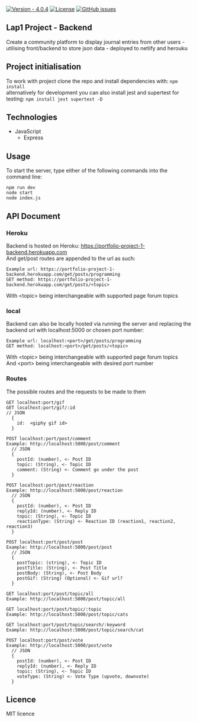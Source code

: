 [![Version - 4.0.4](https://img.shields.io/static/v1?label=Version&message=4.0.4&color=2ea44f)](https://github.com/BenTidball/LAP-1-PROJECT-Backend/releases/tag/Release) [![License](https://img.shields.io/badge/license-MIT-green)](./LICENSE) [![GitHub issues](https://img.shields.io/github/issues/BenTidball/LAP-1-PROJECT-Backend)](https://github.com/BenTidball/LAP-1-PROJECT-Backend/issues) 

## Lap1 Project - Backend
Create a community platform to display journal entries from other users - utilising front/backend to store json data - deployed to netlify and herouku

## Project initialisation
To work with project clone the repo and install dependencies with: ``` npm install ``` <br/>
alternatively for development you can also install jest and supertest for testing: ``` npm install jest supertest -D ```

## Technologies
- JavaScript
  - Express
  
## Usage
To start the server, type either of the following commands into the command line:
```
npm run dev
node start
node index.js
```

## API Document
### Heroku
Backend is hosted on Heroku: https://portfolio-project-1-backend.herokuapp.com \
And get/post routes are appended to the url as such: 
```
Example url: https://portfolio-project-1-backend.herokuapp.com/get/posts/programming
GET method: https://portfolio-project-1-backend.herokuapp.com/get/posts/<topic>
```
With \<topic\> being interchangeable with supported page forum topics

### local
Backend can also be locally hosted via running the server and replacing the backend url with localhost:5000 or chosen port number:
```
Example url: localhost:<port>/get/posts/programming
GET method: localhost:<port>/get/posts/<topic>
```
With \<topic\> being interchangeable with supported page forum topics \
And \<port\> being interchangeable with desired port number

### Routes 
The possible routes and the requests to be made to them
```
GET localhost:port/gif
GET localhost:port/gif/:id
// JSON 
  {
    id:  <giphy gif id>
  }

POST localhost:port/post/comment
Example: http://localhost:5000/post/comment
  // JSON 
  {
    postId: (number), <- Post ID
    topic: (String), <- Topic ID
    comment: (String) <- Comment go under the post
  }
  
POST localhost:port/post/reaction
Example: http://localhost:5000/post/reaction
  // JSON 
  {
    postId: (number), <- Post ID
    replyId: (number), <- Reply ID
    topic: (String), <- Topic ID
    reactionType: (String) <- Reaction ID (reaction1, reaction2, reaction3)
  }

POST localhost:port/post/post
Example: http://localhost:5000/post/post
  // JSON 
  {
    postTopic: (string), <- Topic ID
    postTitle: (String), <- Post Title
    postBody: (String), <- Post Body
    postGif: (String) (Optional) <- Gif url?
  }

GET localhost:port/post/topic/all
Example: http://localhost:5000/post/topic/all

GET localhost:port/post/topic/:topic
Example: http://localhost:5000/post/topic/cats

GET localhost:port/post/topic/search/:keyword
Example: http://localhost:5000/post/topic/search/cat

POST localhost:port/post/vote
Example: http://localhost:5000/post/vote
  // JSON 
  {
    postId: (number), <- Post ID
    replyId: (number), <- Reply ID
    topic: (String), <- Topic ID
    voteType: (String) <- Vote Type (upvote, downvote)
  }

```

## Licence
MIT licence
